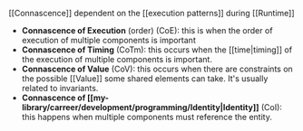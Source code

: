 [[Connascence]] dependent on the [[execution patterns]] during [[Runtime]]

- **Connascence of Execution** (order) (CoE): this is when the order of execution of multiple components is important
- **Connascence of Timing** (CoTm): this occurs when the [[time|timing]] of the execution of multiple components is important.
- **Connascence of Value** (CoV): this occurs when there are constraints on the possible [[Value]] some shared elements can take. It's usually related to invariants.
- **Connascence of [[my-library/carreer/development/programming/Identity|Identity]]** (CoI): this happens when multiple components must reference the entity.